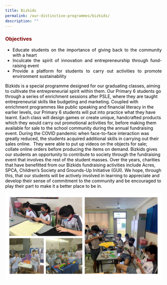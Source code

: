 ```yaml
---
title: Bizkids
permalink: /our-distinctive-programmes/bizkids/
description: ""
---
```

<h3 style="text-align: justify;"><strong><span style="color: #800000;">Objectives</span></strong></h3>
<ul>
<li style="text-align: justify;"><span style="color: #000000;">Educate students on the importance of giving back to the community with a heart</span></li>
<li style="text-align: justify;"><span style="color: #000000;">Inculcate the spirit of innovation and entrepreneurship through fund-raising event</span></li>
<li style="text-align: justify;"><span style="color: #000000;">Provide a platform for students to carry out activities to promote environment sustainability</span></li>
</ul>
<p><span style="color: #000000;">Bizkids is a special programme designed for our graduating classes, aiming to cultivate the entrepreneurial spirit within them. Our Primary 6 students go through a series of enrichment sessions after PSLE, where they are taught entrepreneurial skills like budgeting and marketing. Coupled with enrichment programmes like public speaking and financial literacy in the earlier levels, our Primary 6 students will put into practice what they have learnt. Each class will design games or create unique, handcrafted products which they would carry out promotional activities for, before making them available for sale to the school community during the annual fundraising event. During the COVID pandemic when face-to-face interaction was greatly reduced, the students acquired additional skills in carrying out their sales online.&nbsp; They were able to put up videos on the objects for sale; collate online orders before producing the items on demand. Bizkids gives our students an opportunity to contribute to society through the fundraising event that involves the rest of the student masses. Over the years, charities that have benefitted from our Bizkids fundraising activities include Acres, SPCA, Children&rsquo;s Society and Grounds-Up Initiative (GUI). We hope, through this, that our students will be actively involved in learning to appreciate and develop their sense of commitment to the community and be encouraged to play their part to make it a better place to be in.</span></p>

![](/images/Bizkids.jpg)